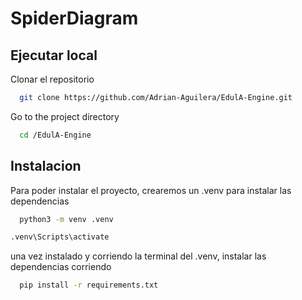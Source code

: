 # SpiderDiagram  
 
## Ejecutar local
 
Clonar el repositorio 
```bash
  git clone https://github.com/Adrian-Aguilera/EdulA-Engine.git
```

Go to the project directory 

```bash
  cd /EdulA-Engine
```


## Instalacion

Para poder instalar el proyecto, crearemos un .venv para instalar las dependencias

```bash
  python3 -m venv .venv
```
```bash
.venv\Scripts\activate
```
una vez instalado y corriendo la terminal del .venv, instalar las dependencias corriendo

```bash
  pip install -r requirements.txt
```
